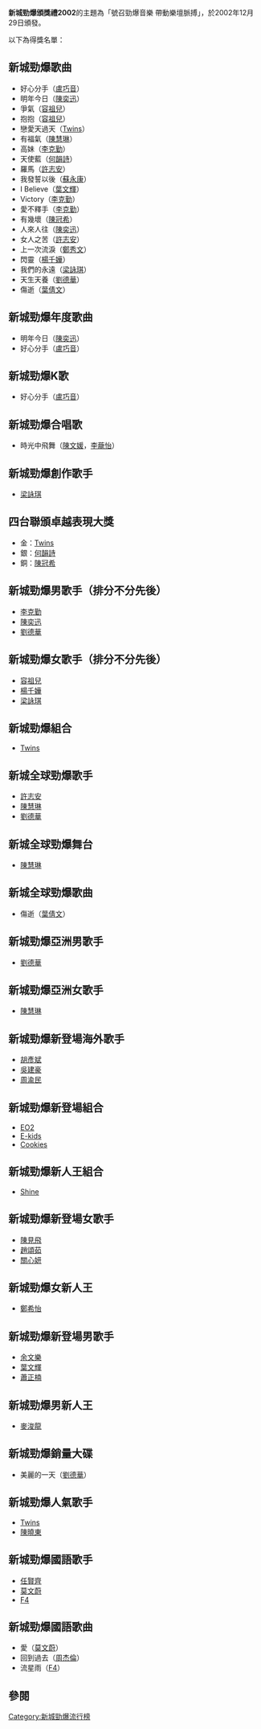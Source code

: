 **新城勁爆頒獎禮2002**的主題為「號召勁爆音樂 帶動樂壇脈搏」，於2002年12月29日頒發。

以下為得獎名單：

## 新城勁爆歌曲

  - 好心分手（[盧巧音](https://zh.wikipedia.org/wiki/盧巧音 "wikilink")）
  - 明年今日（[陳奕迅](../Page/陳奕迅.md "wikilink")）
  - 爭氣（[容祖兒](https://zh.wikipedia.org/wiki/容祖兒 "wikilink")）
  - 抱抱（[容祖兒](https://zh.wikipedia.org/wiki/容祖兒 "wikilink")）
  - 戀愛天過天（[Twins](https://zh.wikipedia.org/wiki/Twins "wikilink")）
  - 有福氣（[陳慧琳](../Page/陳慧琳.md "wikilink")）
  - 高妹（[李克勤](../Page/李克勤.md "wikilink")）
  - 天使藍（[何韻詩](https://zh.wikipedia.org/wiki/何韻詩 "wikilink")）
  - 羅馬（[許志安](../Page/許志安.md "wikilink")）
  - 我發誓以後（[蘇永康](../Page/蘇永康.md "wikilink")）
  - I Believe（[葉文輝](../Page/葉文輝.md "wikilink")）
  - Victory（[李克勤](../Page/李克勤.md "wikilink")）
  - 愛不釋手（[李克勤](../Page/李克勤.md "wikilink")）
  - 有幾壞（[陳冠希](../Page/陳冠希.md "wikilink")）
  - 人來人往（[陳奕迅](../Page/陳奕迅.md "wikilink")）
  - 女人之苦（[許志安](../Page/許志安.md "wikilink")）
  - 上一次流淚（[鄭秀文](../Page/鄭秀文.md "wikilink")）
  - 閃靈（[楊千嬅](../Page/楊千嬅.md "wikilink")）
  - 我們的永遠（[梁詠琪](https://zh.wikipedia.org/wiki/梁詠琪 "wikilink")）
  - 天生天養（[劉德華](../Page/劉德華.md "wikilink")）
  - 傷逝（[葉倩文](https://zh.wikipedia.org/wiki/葉倩文 "wikilink")）

## 新城勁爆年度歌曲

  - 明年今日（[陳奕迅](../Page/陳奕迅.md "wikilink")）
  - 好心分手（[盧巧音](https://zh.wikipedia.org/wiki/盧巧音 "wikilink")）

## 新城勁爆K歌

  - 好心分手（[盧巧音](https://zh.wikipedia.org/wiki/盧巧音 "wikilink")）

## 新城勁爆合唱歌

  - 時光中飛舞（[陳文媛](../Page/陳文媛.md "wikilink")，[李蘢怡](../Page/李蘢怡.md "wikilink")）

## 新城勁爆創作歌手

  - [梁詠琪](https://zh.wikipedia.org/wiki/梁詠琪 "wikilink")

## 四台聯頒卓越表現大獎

  - 金：[Twins](https://zh.wikipedia.org/wiki/Twins "wikilink")
  - 銀：[何韻詩](https://zh.wikipedia.org/wiki/何韻詩 "wikilink")
  - 銅：[陳冠希](../Page/陳冠希.md "wikilink")

## 新城勁爆男歌手（排分不分先後）

  - [李克勤](../Page/李克勤.md "wikilink")
  - [陳奕迅](../Page/陳奕迅.md "wikilink")
  - [劉德華](../Page/劉德華.md "wikilink")

## 新城勁爆女歌手（排分不分先後）

  - [容祖兒](https://zh.wikipedia.org/wiki/容祖兒 "wikilink")
  - [楊千嬅](../Page/楊千嬅.md "wikilink")
  - [梁詠琪](https://zh.wikipedia.org/wiki/梁詠琪 "wikilink")

## 新城勁爆組合

  - [Twins](https://zh.wikipedia.org/wiki/Twins "wikilink")

## 新城全球勁爆歌手

  - [許志安](../Page/許志安.md "wikilink")
  - [陳慧琳](../Page/陳慧琳.md "wikilink")
  - [劉德華](../Page/劉德華.md "wikilink")

## 新城全球勁爆舞台

  - [陳慧琳](../Page/陳慧琳.md "wikilink")

## 新城全球勁爆歌曲

  - 傷逝（[葉倩文](https://zh.wikipedia.org/wiki/葉倩文 "wikilink")）

## 新城勁爆亞洲男歌手

  - [劉德華](../Page/劉德華.md "wikilink")

## 新城勁爆亞洲女歌手

  - [陳慧琳](../Page/陳慧琳.md "wikilink")

## 新城勁爆新登場海外歌手

  - [胡彥斌](../Page/胡彥斌.md "wikilink")
  - [吳建豪](../Page/吳建豪.md "wikilink")
  - [周渝民](https://zh.wikipedia.org/wiki/周渝民 "wikilink")

## 新城勁爆新登場組合

  - [EO2](../Page/EO2.md "wikilink")
  - [E-kids](../Page/E-kids.md "wikilink")
  - [Cookies](../Page/Cookies_\(組合\).md "wikilink")

## 新城勁爆新人王組合

  - [Shine](../Page/Shine.md "wikilink")

## 新城勁爆新登場女歌手

  - [陳見飛](../Page/陳見飛.md "wikilink")
  - [趙頌茹](../Page/趙頌茹.md "wikilink")
  - [關心妍](../Page/關心妍.md "wikilink")

## 新城勁爆女新人王

  - [鄭希怡](../Page/鄭希怡.md "wikilink")

## 新城勁爆新登場男歌手

  - [余文樂](../Page/余文樂.md "wikilink")
  - [葉文輝](../Page/葉文輝.md "wikilink")
  - [蕭正楠](../Page/蕭正楠.md "wikilink")

## 新城勁爆男新人王

  - [麥浚龍](../Page/麥浚龍.md "wikilink")

## 新城勁爆銷量大碟

  - 美麗的一天（[劉德華](../Page/劉德華.md "wikilink")）

## 新城勁爆人氣歌手

  - [Twins](https://zh.wikipedia.org/wiki/Twins "wikilink")
  - [陳曉東](https://zh.wikipedia.org/wiki/陳曉東 "wikilink")

## 新城勁爆國語歌手

  - [任賢齊](../Page/任賢齊.md "wikilink")
  - [莫文蔚](../Page/莫文蔚.md "wikilink")
  - [F4](https://zh.wikipedia.org/wiki/F4 "wikilink")

## 新城勁爆國語歌曲

  - 愛（[莫文蔚](../Page/莫文蔚.md "wikilink")）
  - 回到過去（[周杰倫](../Page/周杰倫.md "wikilink")）
  - 流星雨（[F4](https://zh.wikipedia.org/wiki/F4 "wikilink")）

## 參閱

[Category:新城勁爆流行榜](https://zh.wikipedia.org/wiki/Category:新城勁爆流行榜 "wikilink")
